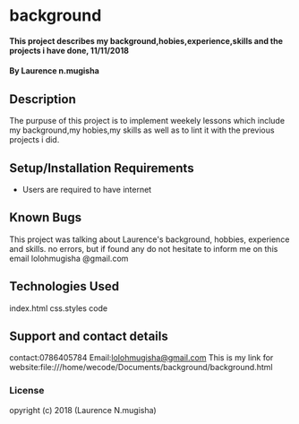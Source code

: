   
# background
#### This project describes my background,hobies,experience,skills and the projects i have done, 11/11/2018
#### By Laurence n.mugisha
## Description
The purpuse of this project is to implement weekely lessons which include my background,my hobies,my skills as well as to lint it with the previous projects i did.
## Setup/Installation Requirements
* Users are required to have internet
## Known Bugs
This project was talking about Laurence's background, hobbies, experience and skills.
 no errors, but if found any do not hesitate to inform me on this email lolohmugisha @gmail.com
## Technologies Used
index.html
css.styles
code
## Support and contact details
contact:0786405784
Email:lolohmugisha@gmail.com
This is my link for website:file:///home/wecode/Documents/background/background.html
### License
opyright (c) 2018 (Laurence N.mugisha)
